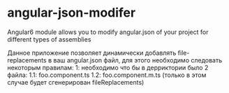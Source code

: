 # angular-json-modifer
Angular6 module allows you to modify angular.json of your project for different types of assemblies

Данное приложение позволяет динамически добавлять file-replacements в ваш angular.json файл, для этого необходимо следовать некоторым правилам:
  1: необходимо что бы в дерриктории было 2 файла:
    1.1: foo.component.ts
    1.2: foo.component.m.ts (только в этом случае будет сгенерирован fileReplacements)
